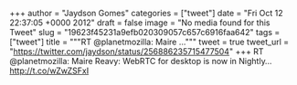 
+++
author = "Jaydson Gomes"
categories = ["tweet"]
date = "Fri Oct 12 22:37:05 +0000 2012"
draft = false
image = "No media found for this Tweet"
slug = "19623f45231a9efb020309057c657c6916faa642"
tags = ["tweet"]
title = """RT @planetmozilla: Maire ..."""
tweet = true
tweet_url = "https://twitter.com/jaydson/status/256886235715477504"
+++
RT @planetmozilla: Maire Reavy: WebRTC for desktop is now in Nightly… http://t.co/wZwZSFxI
